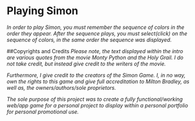 # Playing Simon

*In order to play Simon, you must remember the sequence of colors in the order they appear. After the sequence plays, you must select(click) on the sequence of colors, in the same order the sequence was displayed.*




##Copyrights and Credits
*Please note, the text displayed within the intro are various quotes from the movie Monty Python and the Holy Grail. I do not take credit, but instead give credit to the writers of the movie.* 

*Furthermore, I give credit to the creators of the Simon Game. I, in no way, own the rights to this game and give full accreditation to Milton Bradley, as well as, the owners/authors/sole proprietors.* 

*The sole purpose of this project was to create a fully functional/working web/app game for a personal project to display within a personal portfolio for personal promotional use.*